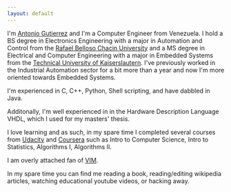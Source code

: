 ```yaml
---
layout: default
---
```


I'm [Antonio Gutierrez][linkedin] and I'm a Computer Engineer from Venezuela. I hold a BS degree in Electronics Engineering with a major in Automation and Control from the [Rafael Belloso Chacin University][urbe] and a MS degree in Electrical and Computer Engineering with a major in Embedded Systems from the [Technical University of Kaiserslautern][tuk]. I've previously worked in the Industrial Automation sector for a bit more than a year and now I'm more oriented towards Embedded Systems.

I'm experienced in C, C++, Python, Shell scripting, and have dabbled in Java.

Additonally, I'm well experienced in in the Hardware Description Language VHDL, which I used for my masters' thesis. 

I love learning and as such, in my spare time I completed several courses from [Udacity][udacity] and [Coursera][coursera] such as Intro to Computer Science, Intro to Statistics, Algorithms I, Algorithms II.

I am overly attached fan of [VIM][vim].

In my spare time you can find me reading a book, reading/editing wikipedia articles, watching educational youtube videos, or hacking away.

[linkedin]: http://www.linkedin.com/in/antoniojgutierrezp
[urbe]:http://urbe.edu
[tuk]: http://www.uni-kl.de
[vim]: http://www.vim.org
[coursera]: http://www.coursera.org
[udacity]: http://www.udacity.com
